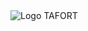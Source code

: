 
<img src="https://github.com/user-attachments/assets/2933f6fc-d441-47d4-aeda-2f579bf0a790" alt="Logo TAFORT">

